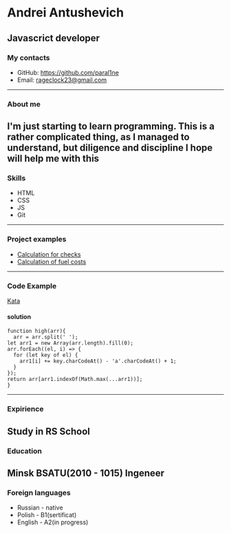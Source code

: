 # Andrei Antushevich 
Javascrict developer
---
### My contacts
* GitHub: https://github.com/paral1ne
* Email: rageclock23@gmail.com
---
### About me
I'm just starting to learn programming. This is a rather complicated thing, as I managed to understand, but diligence and discipline I hope will help me with this
---
### Skills
* HTML
* CSS
* JS
* Git
---
### Project examples
* [Calculation for checks](https://github.com/paral1ne/PartyCalc)
* [Calculation of fuel costs](https://github.com/paral1ne/carCalc)
---
### Code Example
[Kata](https://www.codewars.com/kata/57eb8fcdf670e99d9b000272)
#### solution
```
function high(arr){
  arr = arr.split(' ');
let arr1 = new Array(arr.length).fill(0);
arr.forEach((el, i) => {
  for (let key of el) {
    arr1[i] += key.charCodeAt() - 'a'.charCodeAt() + 1;
  }
});
return arr[arr1.indexOf(Math.max(...arr1))];
}
```
---
### Expirience
Study in RS School
---
### Education

Minsk BSATU(2010 - 1015) Ingeneer
---
### Foreign languages
* Russian - native
* Polish - B1(sertificat)
* English - A2(in progress)

